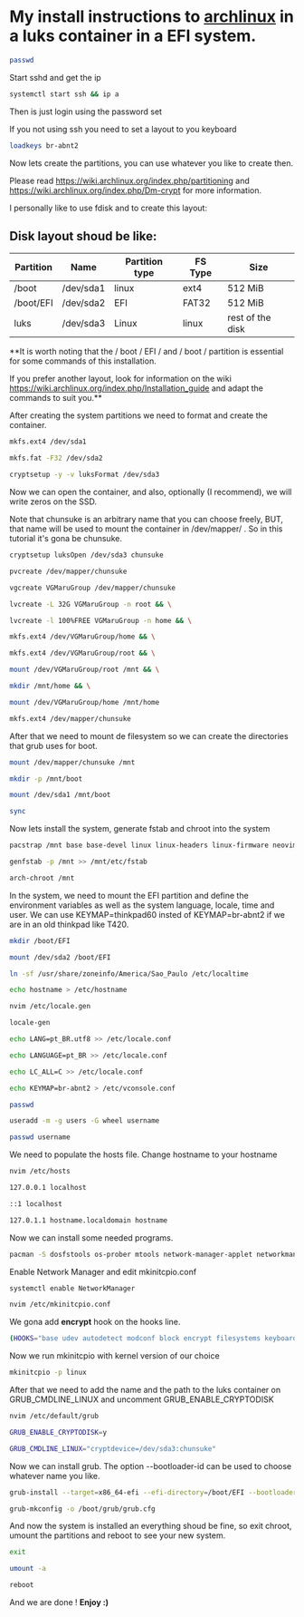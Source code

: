 # My install instructions to [archlinux](https://archlinux.org/) in a luks container in a EFI system.

```bash
passwd
```

Start sshd and get the ip

```bash
systemctl start ssh && ip a
```

Then is just login using the password set

If you not using ssh you need to set a layout to you keyboard

```bash
loadkeys br-abnt2
```

Now lets create the partitions, you can use whatever you like to create then.

Please read https://wiki.archlinux.org/index.php/partitioning and https://wiki.archlinux.org/index.php/Dm-crypt for more information.

I personally like to use fdisk and to create this layout:

## Disk layout shoud be like:

| Partition | Name | Partition type | FS Type | Size |
| --- | --- | --- | --- | --- |
| /boot | /dev/sda1 | linux | ext4 | 512 MiB |
| /boot/EFI | /dev/sda2 | EFI | FAT32 | 512 MiB |
| luks | /dev/sda3 | Linux | linux | rest of the disk |

**It is worth noting that the / boot / EFI / and / boot / partition is essential for some commands of this installation.

If you prefer another layout, look for information on the wiki https://wiki.archlinux.org/index.php/Installation_guide and adapt the commands to suit you.**

After creating the system partitions we need to format and create the container.

```bash
mkfs.ext4 /dev/sda1

mkfs.fat -F32 /dev/sda2

cryptsetup -y -v luksFormat /dev/sda3
```

Now we can open the container, and also, optionally (I recommend), we will write zeros on the SSD.

Note that chunsuke is an arbitrary name that you can choose freely, BUT, that name will be used to mount the container in /dev/mapper/ . So in this tutorial it's gona be chunsuke.

```bash
cryptsetup luksOpen /dev/sda3 chunsuke

pvcreate /dev/mapper/chunsuke

vgcreate VGMaruGroup /dev/mapper/chunsuke

lvcreate -L 32G VGMaruGroup -n root && \

lvcreate -l 100%FREE VGMaruGroup -n home && \

mkfs.ext4 /dev/VGMaruGroup/home && \

mkfs.ext4 /dev/VGMaruGroup/root && \

mount /dev/VGMaruGroup/root /mnt && \

mkdir /mnt/home && \

mount /dev/VGMaruGroup/home /mnt/home

mkfs.ext4 /dev/mapper/chunsuke
```

After that we need to mount de filesystem so we can create the directories that grub uses for boot.

```bash
mount /dev/mapper/chunsuke /mnt

mkdir -p /mnt/boot

mount /dev/sda1 /mnt/boot

sync
```

Now lets install the system, generate fstab and chroot into the system

```bash
pacstrap /mnt base base-devel linux linux-headers linux-firmware neovim

genfstab -p /mnt >> /mnt/etc/fstab

arch-chroot /mnt
```

In the system, we need to mount the EFI partition and define the environment variables as well as the system language, locale, time and user. We can use KEYMAP=thinkpad60 insted of KEYMAP=br-abnt2 if we are in an old thinkpad like T420.

```bash
mkdir /boot/EFI

mount /dev/sda2 /boot/EFI

ln -sf /usr/share/zoneinfo/America/Sao_Paulo /etc/localtime

echo hostname > /etc/hostname

nvim /etc/locale.gen

locale-gen

echo LANG=pt_BR.utf8 >> /etc/locale.conf

echo LANGUAGE=pt_BR >> /etc/locale.conf

echo LC_ALL=C >> /etc/locale.conf

echo KEYMAP=br-abnt2 > /etc/vconsole.conf

passwd

useradd -m -g users -G wheel username

passwd username
```

We need to populate the hosts file. Change hostname to your hostname

```bash
nvim /etc/hosts
```

```bash
127.0.0.1 localhost

::1 localhost

127.0.1.1 hostname.localdomain hostname
```

Now we can install some needed programs.

```bash
pacman -S dosfstools os-prober mtools network-manager-applet networkmanager wpa_supplicant git xorg-server xorg-xinit wireless_tools dialog terminus-font grub --noconfirm
```

Enable Network Manager and edit mkinitcpio.conf

```bash
systemctl enable NetworkManager

nvim /etc/mkinitcpio.conf
```

We gona add **encrypt** hook on the hooks line.

```bash
(HOOKS="base udev autodetect modconf block encrypt filesystems keyboard fsck")
```

Now we run mkinitcpio with kernel version of our choice

```bash
mkinitcpio -p linux
```

After that we need to add the name and the path to the luks container on GRUB_CMDLINE_LINUX and uncomment GRUB_ENABLE_CRYPTODISK

```bash
nvim /etc/default/grub

GRUB_ENABLE_CRYPTODISK=y

GRUB_CMDLINE_LINUX="cryptdevice=/dev/sda3:chunsuke"
```

Now we can install grub. The option --bootloader-id can be used to choose whatever name you like.

```bash
grub-install --target=x86_64-efi --efi-directory=/boot/EFI --bootloader-id=grub

grub-mkconfig -o /boot/grub/grub.cfg
```

And now the system is installed an everything shoud be fine, so exit chroot, umount the partitions and reboot to see your new system.

```bash
exit

umount -a

reboot
```

And we are done ! **Enjoy :)**